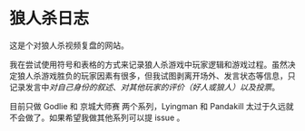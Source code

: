 # 狼人杀日志
这是个对狼人杀视频复盘的网站。

我在尝试使用符号和表格的方式来记录狼人杀游戏中玩家逻辑和游戏过程。虽然决定狼人杀游戏胜负的玩家因素有很多，但我试图剥离开场外、发言状态等信息，只记录发言中*对自己身份的叙述*、*对其他玩家的评价（好人或狼人）*以及*投票*。

目前只做 Godlie 和 京城大师赛 两个系列，Lyingman 和 Pandakill 太过于久远就不会做了。如果希望我做其他系列可以提 issue 。
